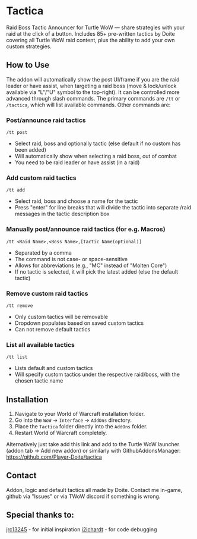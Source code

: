 # Tactica
Raid Boss Tactic Announcer for Turtle WoW — share strategies with your raid at the click of a button. Includes 85+ pre-written tactics by Doite covering all Turtle WoW raid content, plus the ability to add your own custom strategies.

## How to Use
The addon will automatically show the post UI/frame if you are the raid leader or have assist, when targeting a raid boss (move & lock/unlock available via "L"/"U" symbol to the top-right). It can be controlled more advanced through slash commands. The primary commands are `/tt` or `/tactica`, which will list available commands.
Other commands are:

### Post/announce raid tactics
`/tt post`
-   Select raid, boss and optionally tactic (else default if no custom has been added)
-   Will automatically show when selecting a raid boss, out of combat
-   You need to be raid leader or have assist (in a raid)

### Add custom raid tactics
`/tt add`
-   Select raid, boss and choose a name for the tactic
-   Press "enter" for line breaks that will divide the tactic into separate /raid messages in the tactic description box

### Manually post/announce raid tactics (for e.g. Macros)
`/tt <Raid Name>,<Boss Name>,[Tactic Name(optional)]`
-   Separated by a comma
-   The command is not case- or space-sensitive
-   Allows for abbreviations (e.g., "MC" instead of "Molten Core")
-   If no tactic is selected, it will pick the latest added (else the default tactic)

### Remove custom raid tactics
`/tt remove`
-   Only custom tactics will be removable
-   Dropdown populates based on saved custom tactics
-   Can not remove default tactics

### List all available tactics
`/tt list`
-   Lists default and custom tactics
-   Will specify custom tactics under the respective raid/boss, with the chosen tactic name

## Installation
1.  Navigate to your World of Warcraft installation folder.
2.  Go into the `WoW` -> `Interface` -> `AddOns` directory.
3.  Place the `Tactica` folder directly into the `AddOns` folder.
4.  Restart World of Warcraft completely.

Alternatively just take add this link and add to the Turtle WoW launcher (addon tab -> Add new addon) or similarly with GithubAddonsManager: https://github.com/Player-Doite/tactica

## Contact
Addon, logic and default tactics all made by Doite. Contact me in-game, github via "Issues" or via TWoW discord if something is wrong.

## Special thanks to:
[jrc13245](https://github.com/jrc13245/) - for initial inspiration
[i2ichardt](https://github.com/i2ichardt) - for code debugging
